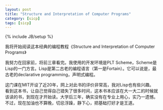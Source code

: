 ```yaml
---
layout: post
title: "Structure and Interpretation of Computer Programs"
category: [sicp]
tags: [sicp]
---
```

{% include JB/setup %}

我将开始阅读这本经典的编程教程《Structure and Interpretation of Computer Programs》

我努力在回家前，将前三章看完。我使用的开发环境是PLT Scheme，Scheme是Lisp的一门方言。Lisp是第二古老的编程语言（第一是Fortain）。它可以说是，最古老的declarative programming，声明式编程。

这门课在MIT开设了近20年，网上对此书的评价非常高，我对Lisp也有些兴趣。看到这本书，让自己觉得自己错失了很多时间，这本书本应该在大一大二的时候就该读的书，到现在才开始读。大学后三年，确实没有在专业上用心，实乃一遗憾。不过，现在加油也不算晚，切忌浮躁，静下心，把基础打好才是王道。